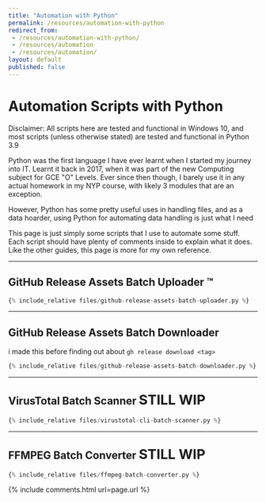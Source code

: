 ```yaml
---
title: "Automation with Python"
permalink: /resources/automation-with-python
redirect_from:
 - /resources/automation-with-python/
 - /resources/automation
 - /resources/automation/
layout: default
published: false
---
```

# Automation Scripts with Python 

Disclaimer: All scripts here are tested and functional in Windows 10, and most scripts (unless otherwise stated) are tested and functional in Python 3.9

Python was the first language I have ever learnt when I started my journey into IT. Learnt it back in 2017, when it was part of the new Computing subject for GCE "O" Levels. Ever since then though, I barely use it in any actual homework in my NYP course, with likely 3 modules that are an exception.

However, Python has some pretty useful uses in handling files, and as a data hoarder, using Python for automating data handling is just what I need

This page is just simply some scripts that I use to automate some stuff. Each script should have plenty of comments inside to explain what it does. Like the other guides, this page is more for my own reference.
<hr>

## GitHub Release Assets Batch **Uploader** &#8482;
``` py
{% include_relative files/github-release-assets-batch-uploader.py %}
```
<hr>

## GitHub Release Assets Batch **Downloader**
i made this before finding out about `gh release download <tag>`
``` py
{% include_relative files/github-release-assets-batch-downloader.py %}
```
<hr>

## VirusTotal Batch Scanner <span style="font-size:130%">STILL WIP</span>
``` py
{% include_relative files/virustotal-cli-batch-scanner.py %}
```
<hr>

## FFMPEG Batch Converter <span style="font-size:130%">STILL WIP</span>
``` py
{% include_relative files/ffmpeg-batch-converter.py %}
```

{% include comments.html url=page.url %}